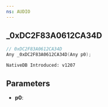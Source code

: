 ```yaml
---
ns: AUDIO
---
```

## _0xDC2F83A0612CA34D

```c
// 0xDC2F83A0612CA34D
Any _0xDC2F83A0612CA34D(Any p0);
```

```
NativeDB Introduced: v1207
```

## Parameters
* **p0**:
